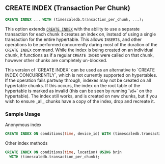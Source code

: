 ## CREATE INDEX (Transaction Per Chunk)

```SQL
CREATE INDEX ... WITH (timescaledb.transaction_per_chunk, ...);
```

This option extends [`CREATE INDEX`][postgres-createindex] with the
ability to use a separate transaction for each chunk it creates an
index on, instead of using a single transaction for the entire hypertable.
This allows `INSERT`s, and other operations to be performed concurrently
during most of the duration of the `CREATE INDEX` command.
While the index is being created on an individual chunk, it functions as
if a regular `CREATE INDEX` were called on that chunk, however other chunks are
completely un-blocked.

<highlight type="tip">
	This version of `CREATE INDEX` can be used as an alternative to
	`CREATE INDEX CONCURRENTLY`, which is not currently supported on hypertables.
</highlight>

<highlight type="warning">
If the operation fails partway through, indexes may not be created on all
hypertable chunks. If this occurs, the index on the root table of the hypertable
is marked as invalid (this can be seen by running `\d+` on the hypertable).
The index still works, and is created on new chunks, but if you 
wish to ensure _all_ chunks have a copy of the index, drop and recreate it.
</highlight>


### Sample Usage

Anonymous index
```SQL
CREATE INDEX ON conditions(time, device_id) WITH (timescaledb.transaction_per_chunk);
```
Other index methods
```SQL
CREATE INDEX ON conditions(time, location) USING brin
  WITH (timescaledb.transaction_per_chunk);
```

[postgres-createindex]: https://www.postgresql.org/docs/current/manage-ag-tablespaces.html